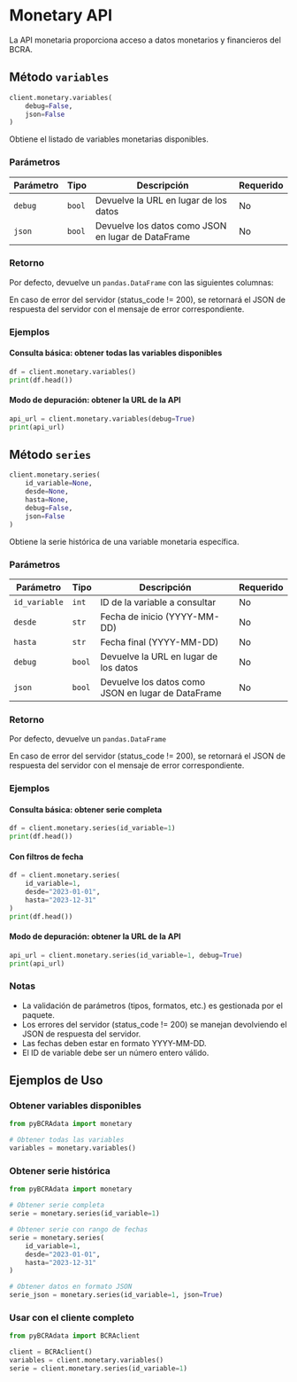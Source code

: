 # Monetary API

La API monetaria proporciona acceso a datos monetarios y financieros del BCRA.

## Método `variables`

```python
client.monetary.variables(
    debug=False,
    json=False
)
```

Obtiene el listado de variables monetarias disponibles.

### Parámetros

| Parámetro | Tipo | Descripción | Requerido |
|-----------|------|-------------|-----------|
| `debug` | `bool` | Devuelve la URL en lugar de los datos | No |
| `json` | `bool` | Devuelve los datos como JSON en lugar de DataFrame | No |

### Retorno

Por defecto, devuelve un `pandas.DataFrame` con las siguientes columnas:

En caso de error del servidor (status_code != 200), se retornará el JSON de respuesta del servidor con el mensaje de error correspondiente.

### Ejemplos

#### Consulta básica: obtener todas las variables disponibles

```python
df = client.monetary.variables()
print(df.head())
```

#### Modo de depuración: obtener la URL de la API

```python
api_url = client.monetary.variables(debug=True)
print(api_url)
```

## Método `series`

```python
client.monetary.series(
    id_variable=None,
    desde=None,
    hasta=None,
    debug=False,
    json=False
)
```

Obtiene la serie histórica de una variable monetaria específica.

### Parámetros

| Parámetro | Tipo | Descripción | Requerido |
|-----------|------|-------------|-----------|
| `id_variable` | `int` | ID de la variable a consultar | No |
| `desde` | `str` | Fecha de inicio (YYYY-MM-DD) | No |
| `hasta` | `str` | Fecha final (YYYY-MM-DD) | No |
| `debug` | `bool` | Devuelve la URL en lugar de los datos | No |
| `json` | `bool` | Devuelve los datos como JSON en lugar de DataFrame | No |

### Retorno

Por defecto, devuelve un `pandas.DataFrame`

En caso de error del servidor (status_code != 200), se retornará el JSON de respuesta del servidor con el mensaje de error correspondiente.

### Ejemplos

#### Consulta básica: obtener serie completa

```python
df = client.monetary.series(id_variable=1)
print(df.head())
```

#### Con filtros de fecha

```python
df = client.monetary.series(
    id_variable=1,
    desde="2023-01-01",
    hasta="2023-12-31"
)
print(df.head())
```

#### Modo de depuración: obtener la URL de la API

```python
api_url = client.monetary.series(id_variable=1, debug=True)
print(api_url)
```

### Notas

- La validación de parámetros (tipos, formatos, etc.) es gestionada por el paquete.
- Los errores del servidor (status_code != 200) se manejan devolviendo el JSON de respuesta del servidor.
- Las fechas deben estar en formato YYYY-MM-DD.
- El ID de variable debe ser un número entero válido.

## Ejemplos de Uso

### Obtener variables disponibles
```python
from pyBCRAdata import monetary

# Obtener todas las variables
variables = monetary.variables()
```

### Obtener serie histórica
```python
from pyBCRAdata import monetary

# Obtener serie completa
serie = monetary.series(id_variable=1)

# Obtener serie con rango de fechas
serie = monetary.series(
    id_variable=1,
    desde="2023-01-01",
    hasta="2023-12-31"
)

# Obtener datos en formato JSON
serie_json = monetary.series(id_variable=1, json=True)
```

### Usar con el cliente completo
```python
from pyBCRAdata import BCRAclient

client = BCRAclient()
variables = client.monetary.variables()
serie = client.monetary.series(id_variable=1)
```

